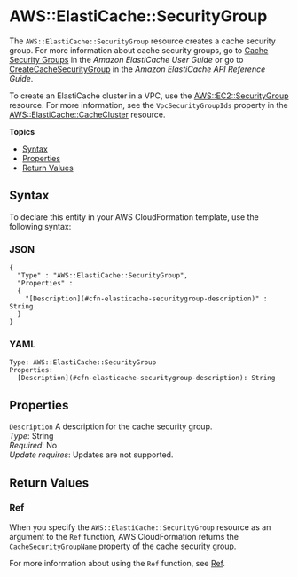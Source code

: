 # AWS::ElastiCache::SecurityGroup<a name="aws-properties-elasticache-security-group"></a>

The `AWS::ElastiCache::SecurityGroup` resource creates a cache security group\. For more information about cache security groups, go to [Cache Security Groups](http://docs.aws.amazon.com/AmazonElastiCache/latest/UserGuide/CacheSecurityGroup.html) in the *Amazon ElastiCache User Guide* or go to [CreateCacheSecurityGroup](http://docs.aws.amazon.com/AmazonElastiCache/latest/APIReference/API_CreateCacheSecurityGroup.html) in the *Amazon ElastiCache API Reference Guide*\.

To create an ElastiCache cluster in a VPC, use the [AWS::EC2::SecurityGroup](aws-properties-ec2-security-group.md) resource\. For more information, see the `VpcSecurityGroupIds` property in the [AWS::ElastiCache::CacheCluster](aws-properties-elasticache-cache-cluster.md) resource\.

**Topics**
+ [Syntax](#aws-resource-elasticache-securitygroup-syntax)
+ [Properties](#w4ab1c21c10d117c28c11)
+ [Return Values](#w4ab1c21c10d117c28c13)

## Syntax<a name="aws-resource-elasticache-securitygroup-syntax"></a>

To declare this entity in your AWS CloudFormation template, use the following syntax:

### JSON<a name="aws-resource-elasticache-securitygroup-syntax.json"></a>

```
{
  "Type" : "AWS::ElastiCache::SecurityGroup",
  "Properties" :
  {
    "[Description](#cfn-elasticache-securitygroup-description)" : String
  }
}
```

### YAML<a name="aws-resource-elasticache-securitygroup-syntax.yaml"></a>

```
Type: AWS::ElastiCache::SecurityGroup
Properties:
  [Description](#cfn-elasticache-securitygroup-description): String
```

## Properties<a name="w4ab1c21c10d117c28c11"></a>

`Description`  <a name="cfn-elasticache-securitygroup-description"></a>
A description for the cache security group\.  
*Type*: String  
*Required*: No  
*Update requires*: Updates are not supported\.

## Return Values<a name="w4ab1c21c10d117c28c13"></a>

### Ref<a name="w4ab1c21c10d117c28c13b2"></a>

When you specify the `AWS::ElastiCache::SecurityGroup` resource as an argument to the `Ref` function, AWS CloudFormation returns the `CacheSecurityGroupName` property of the cache security group\.

For more information about using the `Ref` function, see [Ref](intrinsic-function-reference-ref.md)\.